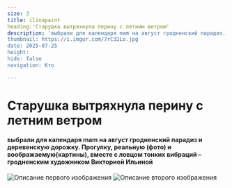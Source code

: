 ```yaml
---
size: 3
title: ilinapaint
heading:'Старушка вытряхнула перину с летним ветром'
description: 'выбрали для календаря mam на август гродненский парадиз. Прогулку, реальную и воображаемую, вместе с ловцом тонких вибраций – художником Викторией Ильиной
thumbnail: https://i.imgur.com/7rC32Lo.jpg
date: 2025-07-25
height: 
hide: false
navigation: Кто

---
```

# Старушка вытряхнула перину с летним ветром

#### выбрали для календаря mam на август гродненский парадиз и деревенскую дорожку. Прогулку, реальную (фото) и воображаемую(картины), вместе с ловцом тонких вибраций – гродненским художником Викторией Ильиной

<div class="gallery2">
<img src="https://i.imgur.com/IwvRoAU.jpeg" alt="Описание первого изображения"> 
<img src="https://i.imgur.com/mLOsqjs.jpeg" alt="Описание второго изображения"> 
</div>

